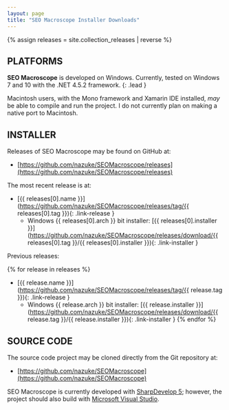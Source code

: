 ```yaml
---
layout: page
title: "SEO Macroscope Installer Downloads"
---
```


{% assign releases = site.collection_releases | reverse %}

## PLATFORMS

**SEO Macroscope** is developed on Windows. Currently, tested on Windows 7 and 10 with the .NET 4.5.2 framework.
{: .lead }

Macintosh users, with the Mono framework and Xamarin IDE installed, *may* be able to compile and run the project. I do not currently plan on making a native port to Macintosh.

## INSTALLER

Releases of SEO Macroscope may be found on GitHub at:

* [https://github.com/nazuke/SEOMacroscope/releases](https://github.com/nazuke/SEOMacroscope/releases)

The most recent release is at:

* [{{ releases[0].name }}](https://github.com/nazuke/SEOMacroscope/releases/tag/{{ releases[0].tag }}){: .link-release }
    * Windows {{ releases[0].arch }} bit installer: [{{ releases[0].installer }}](https://github.com/nazuke/SEOMacroscope/releases/download/{{ releases[0].tag }}/{{ releases[0].installer }}){: .link-installer }

Previous releases:

{% for release in releases %}
* [{{ release.name }}](https://github.com/nazuke/SEOMacroscope/releases/tag/{{ release.tag }}){: .link-release }
    * Windows {{ release.arch }} bit installer: [{{ release.installer }}](https://github.com/nazuke/SEOMacroscope/releases/download/{{ release.tag }}/{{ release.installer }}){: .link-installer }
{% endfor %}

## SOURCE CODE

The source code project may be cloned directly from the Git repository at:

* [https://github.com/nazuke/SEOMacroscope](https://github.com/nazuke/SEOMacroscope)

SEO Macroscope is currently developed with [SharpDevelop 5](http://www.icsharpcode.net/opensource/sd/); however, the project should also build with [Microsoft Visual Studio](https://www.visualstudio.com/).
